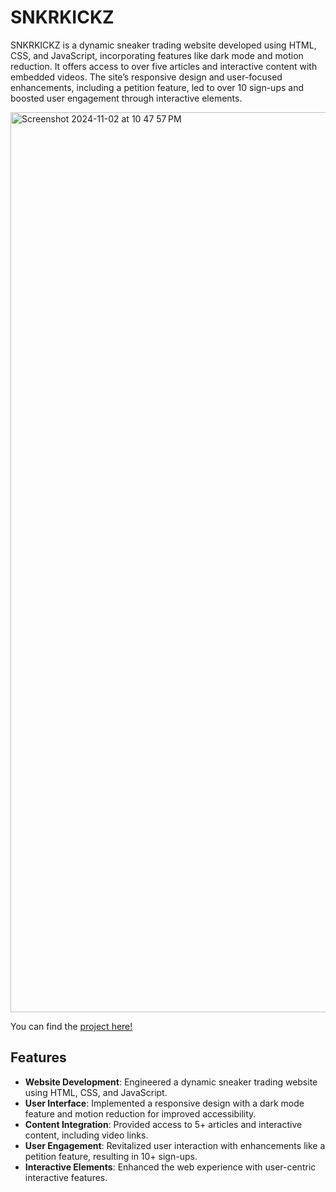 # SNKRKICKZ

SNKRKICKZ is a dynamic sneaker trading website developed using HTML, CSS, and JavaScript, incorporating features like dark mode and motion reduction. It offers access to over five articles and interactive content with embedded videos. The site’s responsive design and user-focused enhancements, including a petition feature, led to over 10 sign-ups and boosted user engagement through interactive elements.

<img width="1440" alt="Screenshot 2024-11-02 at 10 47 57 PM" src="https://github.com/user-attachments/assets/f3066ea2-3964-4c7e-916f-666b236424c8">

You can find the [project here!](https://snkrkickz.vercel.app) 


## Features

- **Website Development**: Engineered a dynamic sneaker trading website using HTML, CSS, and JavaScript.
- **User Interface**: Implemented a responsive design with a dark mode feature and motion reduction for improved accessibility.
- **Content Integration**: Provided access to 5+ articles and interactive content, including video links.
- **User Engagement**: Revitalized user interaction with enhancements like a petition feature, resulting in 10+ sign-ups.
- **Interactive Elements**: Enhanced the web experience with user-centric interactive features.
